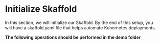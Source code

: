 # Initialize Skaffold

In this section, we will initialize our Skaffold. By the end of this setup, you will have a skaffold.yaml file that helps automate Kubernetes deployments.

**The following operations should be performed in the demo folder**